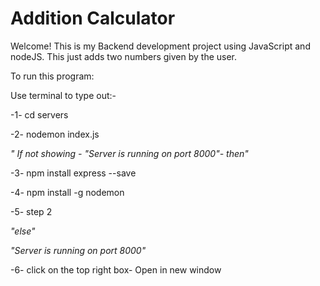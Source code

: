 # Addition Calculator

Welcome!
This is my Backend development project using JavaScript and nodeJS. This just adds two numbers given by the user.

To run this program:

Use terminal to type out:-

-1- cd servers

-2- nodemon index.js

_" If not showing - "Server is running on port 8000"- then"_

-3- npm install express --save

-4- npm install -g nodemon

-5- step 2

_"else"_

_"Server is running on port 8000"_

-6- click on the top right box- Open in new window
